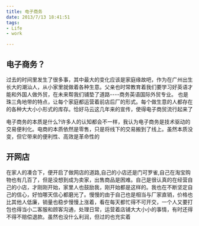 ```yaml
---
title: 电子商务
date: 2013/7/13 18:41:51
tags:
- Life
- work

---
```



## 电子商务？


过去的时间里发生了很多事，其中最大的变化应该是家庭缘故吧，作为在广州出生长大的潮汕人，从小家里就做着各种生意。父亲也时常教育着我们要学习好英语才能和外国人做外贸，在未来帮我们铺垫了道路----商务英语国际外贸专业。
也是珠三角地带的特点，让每个家庭都运营着前店后厂的形式。每个做生意的人都存在的各种大大小小形式的库存。恰好马云这几年来的宣传，使得电子商贸流行起来了

电子商务的本质是什么?许多人的认知都会不一样，我认为电子商务是技术驱动的交易便利化。电商的本质依然是零售，只是将线下的交易搬到了线上。虽然本质没变，但它带来的便利性、高效是革命性的 

## 开网店

在家人的凑合下，便开启了做网店的道路,自己的小店还是门可罗雀,自己在淘宝购物也有几百了，但是没想到成为卖家，出售商品是困难。自己是很认真的在经营自己的小店，才刚刚开始，家里人也鼓励我，刚开始都是这样的。我也在不断坚定自己的信心，好怕哪天信心都磨光了。慢慢的由于自己也是相当与厂家直销，价格也比其他人低廉，销量也稳步慢慢上涨着，看在每天都忙得不可开交，一个人又要打包也得当小二客服和顾客沟通，处理日常，运营着店铺大大小小的事情，有时还得不得不赔偿退款。虽然也没什么利润，但过的也充实着